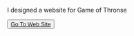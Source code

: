 I designed a website for Game of Thronse 

<button><a href="https://muratbzc.github.io/web-page3/">Go To Web Site</a></button>
